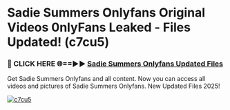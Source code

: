 # Sadie Summers Onlyfans Original Videos 0nlyFans Leaked - Files Updated! (c7cu5)

<h3>🔴 CLICK HERE 🌐==►► <a href="https://tinyurl.com/2wckxsce" rel="nofollow">Sadie Summers Onlyfans Updated Files</a></h3>

Get Sadie Summers Onlyfans and all content. Now you can access all videos and pictures of Sadie Summers Onlyfans. New Updated Files 2025!

[![c7cu5](https://i.imgur.com/AFduVYN.gif)](https://tinyurl.com/2wckxsce)
